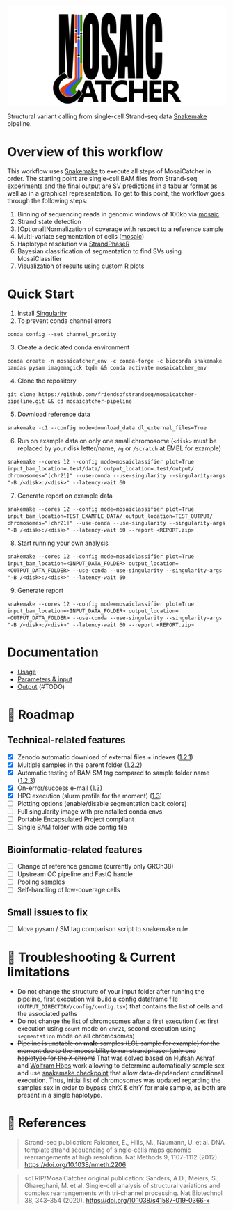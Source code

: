 ![MosaiCatcher](docs/images/mosaic_logo.png)


Structural variant calling from single-cell Strand-seq data [Snakemake](https://github.com/snakemake/snakemake) pipeline.


#  Overview of this workflow

This workflow uses [Snakemake](https://github.com/snakemake/snakemake) to
execute all steps of MosaiCatcher in order. The starting point are single-cell
BAM files from Strand-seq experiments and the final output are SV predictions in
a tabular format as well as in a graphical representation. To get to this point,
the workflow goes through the following steps:

  1. Binning of sequencing reads in genomic windows of 100kb via [mosaic](https://github.com/friendsofstrandseq/mosaicatcher)
  2. Strand state detection
  3. [Optional]Normalization of coverage with respect to a reference sample
  4. Multi-variate segmentation of cells ([mosaic](https://github.com/friendsofstrandseq/mosaicatcher))
  5. Haplotype resolution via [StrandPhaseR](https://github.com/daewoooo/StrandPhaseR)
  6. Bayesian classification of segmentation to find SVs using MosaiClassifier
  7. Visualization of results using custom R plots


# Quick Start

1. Install [Singularity](https://www.sylabs.io/guides/3.0/user-guide/) 
2. To prevent conda channel errors
```
conda config --set channel_priority 
```
3. Create a dedicated conda environment 
```
conda create -n mosaicatcher_env -c conda-forge -c bioconda snakemake pandas pysam imagemagick tqdm && conda activate mosaicatcher_env
```
4. Clone the repository 
``` 
git clone https://github.com/friendsofstrandseq/mosaicatcher-pipeline.git && cd mosaicatcher-pipeline
```
5. Download reference data 
```
snakemake -c1 --config mode=download_data dl_external_files=True 
```
6. Run on example data on only one small chromosome (`<disk>` must be replaced by your disk letter/name, `/g` or `/scratch` at EMBL for example)
```
snakemake --cores 12 --config mode=mosaiclassifier plot=True input_bam_location=.test/data/ output_location=.test/output/ chromosomes="[chr21]" --use-conda --use-singularity --singularity-args "-B /<disk>:/<disk>" --latency-wait 60 
```

7. Generate report on example data
```
snakemake --cores 12 --config mode=mosaiclassifier plot=True input_bam_location=TEST_EXAMPLE_DATA/ output_location=TEST_OUTPUT/ chromosomes="[chr21]" --use-conda --use-singularity --singularity-args "-B /<disk>:/<disk>" --latency-wait 60 --report <REPORT.zip>
```


8. Start running your own analysis
```
snakemake --cores 12 --config mode=mosaiclassifier plot=True input_bam_location=<INPUT_DATA_FOLDER> output_location=<OUTPUT_DATA_FOLDER> --use-conda --use-singularity --singularity-args "-B /<disk>:/<disk>" --latency-wait 60 

```
9. Generate report 
```
snakemake --cores 12 --config mode=mosaiclassifier plot=True input_bam_location=<INPUT_DATA_FOLDER> output_location=<OUTPUT_DATA_FOLDER> --use-conda --use-singularity --singularity-args "-B /<disk>:/<disk>" --latency-wait 60 --report <REPORT.zip>
```




# Documentation

* [Usage](docs/Usage.md)
* [Parameters & input](docs/Parameters.md)
* [Output](docs/Output.md) (#TODO)



# 📆 Roadmap 

## Technical-related features

- [x] Zenodo automatic download of external files + indexes ([1.2.1](https://github.com/friendsofstrandseq/mosaicatcher-pipeline/releases/tag/1.2.1))
- [x] Multiple samples in the parent folder ([1.2.2](https://github.com/friendsofstrandseq/mosaicatcher-pipeline/releases/tag/1.2.2))
- [x] Automatic testing of BAM SM tag compared to sample folder name ([1.2.3](https://github.com/friendsofstrandseq/mosaicatcher-pipeline/releases/tag/1.2.3))
- [x] On-error/success e-mail ([1.3](https://github.com/friendsofstrandseq/mosaicatcher-pipeline/releases/tag/1.3))
- [x] HPC execution (slurm profile for the moment) ([1.3](https://github.com/friendsofstrandseq/mosaicatcher-pipeline/releases/tag/1.3))
- [ ] Plotting options (enable/disable segmentation back colors)
- [ ] Full singularity image with preinstalled conda envs
- [ ] Portable Encapsulated Project compliant
- [ ] Single BAM folder with side config file
## Bioinformatic-related features

- [ ] Change of reference genome (currently only GRCh38)
- [ ] Upstream QC pipeline and FastQ handle
- [ ] Pooling samples
- [ ] Self-handling of low-coverage cells

## Small issues to fix

- [ ] Move pysam / SM tag comparison script to snakemake rule
  

# 🛑 Troubleshooting & Current limitations

- Do not change the structure of your input folder after running the pipeline, first execution will build a config dataframe file (`OUTPUT_DIRECTORY/config/config.tsv`) that contains the list of cells and the associated paths
- Do not change the list of chromosomes after a first execution (i.e: first execution using `count` mode on `chr21`, second execution using `segmentation` mode on all chromosomes)
- ~~Pipeline is unstable on **male** samples (LCL sample for example) for the moment due to the impossibility to run strandphaser (only one haplotype for the X chrom)~~ That was solved based on [Hufsah Ashraf](https://github.com/orgs/friendsofstrandseq/people/Hufsah-Ashraf) and [Wolfram Höps](https://github.com/orgs/friendsofstrandseq/people/WHops) work allowing to determine automatically sample sex and use [snakemake checkpoint](https://snakemake.readthedocs.io/en/stable/snakefiles/rules.html#data-dependent-conditional-execution) that allow data-depdendent conditional execution. Thus, initial list of chromosomes was updated regarding the samples sex in order to bypass chrX & chrY for male sample, as both are present in a single haplotype.  


# 📕 References


> Strand-seq publication: Falconer, E., Hills, M., Naumann, U. et al. DNA template strand sequencing of single-cells maps genomic rearrangements at high resolution. Nat Methods 9, 1107–1112 (2012). https://doi.org/10.1038/nmeth.2206

> scTRIP/MosaiCatcher original publication: Sanders, A.D., Meiers, S., Ghareghani, M. et al. Single-cell analysis of structural variations and complex rearrangements with tri-channel processing. Nat Biotechnol 38, 343–354 (2020). https://doi.org/10.1038/s41587-019-0366-x


